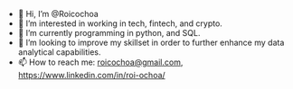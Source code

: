 - 👋 Hi, I’m @Roicochoa
- 👀 I’m interested in working in tech, fintech, and crypto.
- 🌱 I’m currently programming in python, and SQL.
- 💞️ I’m looking to improve my skillset in order to further enhance my data analytical capabilities.
- 📫 How to reach me: roicochoa@gmail.com, https://www.linkedin.com/in/roi-ochoa/

<!---
c:
--->
